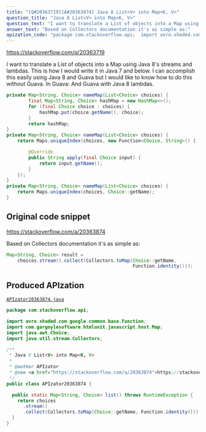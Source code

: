 ```yaml
---
title: "[Q#20363719][A#20363874] Java 8 List<V> into Map<K, V>"
question_title: "Java 8 List<V> into Map<K, V>"
question_text: "I want to translate a List of objects into a Map using Java 8's streams and lambdas. This is how I would write it in Java 7 and below. I can accomplish this easily using Java 8 and Guava but I would like to know how to do this without Guava. In Guava: And Guava with Java 8 lambdas."
answer_text: "Based on Collectors documentation it's as simple as:"
apization_code: "package com.stackoverflow.api;  import avro.shaded.com.google.common.base.Function; import com.gargoylesoftware.htmlunit.javascript.host.Map; import java.awt.Choice; import java.util.stream.Collectors;  /**  * Java 8 List<V> into Map<K, V>  *  * @author APIzator  * @see <a href=\"https://stackoverflow.com/a/20363874\">https://stackoverflow.com/a/20363874</a>  */ public class APIzator20363874 {    public static Map<String, Choice> list() throws RuntimeException {     return choices       .stream()       .collect(Collectors.toMap(Choice::getName, Function.identity()));   } }"
---
```


https://stackoverflow.com/q/20363719

I want to translate a List of objects into a Map using Java 8&#x27;s streams and lambdas.
This is how I would write it in Java 7 and below.
I can accomplish this easily using Java 8 and Guava but I would like to know how to do this without Guava.
In Guava:
And Guava with Java 8 lambdas.


```java
private Map<String, Choice> nameMap(List<Choice> choices) {
        final Map<String, Choice> hashMap = new HashMap<>();
        for (final Choice choice : choices) {
            hashMap.put(choice.getName(), choice);
        }
        return hashMap;
}
private Map<String, Choice> nameMap(List<Choice> choices) {
    return Maps.uniqueIndex(choices, new Function<Choice, String>() {

        @Override
        public String apply(final Choice input) {
            return input.getName();
        }
    });
}
private Map<String, Choice> nameMap(List<Choice> choices) {
    return Maps.uniqueIndex(choices, Choice::getName);
}
```


## Original code snippet

https://stackoverflow.com/a/20363874

Based on Collectors documentation it&#x27;s as simple as:

```java
Map<String, Choice> result =
    choices.stream().collect(Collectors.toMap(Choice::getName,
                                              Function.identity()));
```

## Produced APIzation

[`APIzator20363874.java`](https://github.com/pasqualesalza/apization-temp-data/raw/master/apizations/java/APIzator20363874.java)

```java
package com.stackoverflow.api;

import avro.shaded.com.google.common.base.Function;
import com.gargoylesoftware.htmlunit.javascript.host.Map;
import java.awt.Choice;
import java.util.stream.Collectors;

/**
 * Java 8 List<V> into Map<K, V>
 *
 * @author APIzator
 * @see <a href="https://stackoverflow.com/a/20363874">https://stackoverflow.com/a/20363874</a>
 */
public class APIzator20363874 {

  public static Map<String, Choice> list() throws RuntimeException {
    return choices
      .stream()
      .collect(Collectors.toMap(Choice::getName, Function.identity()));
  }
}

```